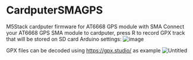 # CardputerSMAGPS
M5Stack cardputer firmware for AT6668 GPS module with SMA
Connect your AT6668 GPS SMA module to cardputer, press R to record GPX track that will be stored on SD card
Arduino settings:
![image](https://github.com/user-attachments/assets/054379f2-aab8-4a13-81b6-1567e5efb57a)


GPX files can be decoded using https://gpx.studio/ as example
![Untitled](https://github.com/user-attachments/assets/92b39a86-6958-46e7-85b2-8917ab74c5f7)
